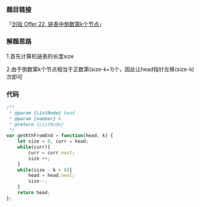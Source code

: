 ### 题目链接

「[剑指 Offer 22. 链表中倒数第k个节点](https://leetcode-cn.com/problems/lian-biao-zhong-dao-shu-di-kge-jie-dian-lcof/)」

### 解题思路

1.首先计算机链表的长度size

2.由于倒数第k个节点相当于正数第(size-k+1)个，因此让head指针左移(size-k)次即可

### 代码

```javascript
/**
 * @param {ListNode} head
 * @param {number} k
 * @return {ListNode}
 */
var getKthFromEnd = function(head, k) {
    let size = 0, curr = head;
    while(curr){
        curr = curr.next;
        size ++;
    }
    while(size - k > 0){
        head = head.next;
        size--;
    }
    return head;
};
```

